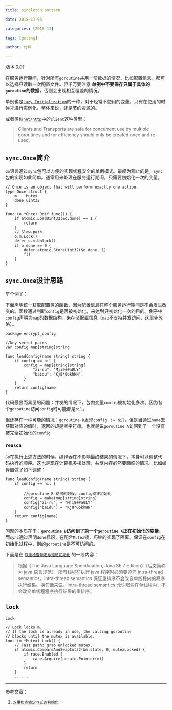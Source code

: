 ```yaml
---
title: singleton pattern

date: 2018-11-03

categories: [2018-11]

tags: [golang]

author: 付辉

---
```


*<u>版本 0.01</u>*

在服务运行期间，针对所有`goroutine`共用一份数据的情况，比如配置信息，都可以选择只读取一次配置文件。但千万要注意 **单例中不要保存只属于具体的`goroutine`的数据**，否则会出现相互覆盖的情况。

单例也是[`Lazy Initialization`](https://docs.microsoft.com/en-us/dotnet/framework/performance/lazy-initialization)的一种，对于经常不使用的变量，只有在使用的时候才进行实例化，整体来说，还是节约资源的。

或者类似[`net/http`](https://godoc.org/net/http)中的`client`这种类型：

> Clients and Transports are safe for concurrent use by multiple goroutines and for efficiency should only be created once and re-used.

## `sync.Once`简介

`Go`语言通过`sync`包可以方便的实现线程安全的单例模式。最叹为观止的是，`sync`包的实现如此简单。通常用来处理在服务运行期间，只需要初始化一次的变量。

```
// Once is an object that will perform exactly one action.
type Once struct {
	m    Mutex
	done uint32
}

func (o *Once) Do(f func()) {
	if atomic.LoadUint32(&o.done) == 1 {
		return
	}
	// Slow-path.
	o.m.Lock()
	defer o.m.Unlock()
	if o.done == 0 {
		defer atomic.StoreUint32(&o.done, 1)
		f()
	}
}
```

## `sync.Once`设计思路

举个例子：

下面声明统一获取配置类的函数，因为配置信息在整个服务运行期间是不会发生改变的。函数通过判断`config`是否被初始化，来达到只初始化一次的目的。例子中`config`声明为`map`的数据结构，来存储配置信息（`map`不支持并发访问，这里先忽略）。

```
package encrypt_config

//key-secret pairs
var config map[string]string

func loadConfig(name string) string {
	if config == nil {
		config = map[string]string{
			"zi-ru": "Mji9##a0LY",
			"baidu": "Kj8*0okhHH",
		}
	}
	return config[name]
}
```

代码最显而易见的问题：并发的情况下，包内变量`config`被初始化多次。因为各个`goroutine`访问`config`时可能都是`nil`。

但还存在一种可能的情况：`goroutine B`发现`config ！= nil`，但是当通过`name`去获取对应的值时，返回的却是空字符串。也就是说`goroutine A`访问到了一个没有被完全初始化的`config`

### `reason`

`Go`在执行上述方法的时候，编译器在不影响最终结果的情况下，本身可以调整代码执行的顺序。这也是现在计算机多核处理，共享内存必然要面临的情况。比如编译器做了如下调整：

```
func loadConfig(name string) string {
	if config == nil {
	
	    //goroutine B 访问的时候，config刚被初始化 
	    config = make(map[string]string)
	    config["zi-ru"] = "Mji9##a0LY"
	    config["baidu"] = "Kj8*0okhHH"
	}
	return config[name]
}
```

问题的本质在于：**`goroutine B`访问到了第一个`goroutine A`正在初始化的变量**。而`sync`通过声明`done`标识，在配合`Mutex`锁，巧妙的实现了隔离。保证在`config`在初始化过程中，别的`goroutine`是不可访问的。

下面是在 [`双重检查锁定与延迟初始化`](https://www.infoq.cn/article/double-checked-locking-with-delay-initialization) 的一段内容：

>根据《The Java Language Specification, Java SE 7 Edition》（后文简称为 java 语言规范），所有线程在执行 java 程序时必须要遵守 intra-thread semantics。intra-thread semantics 保证重排序不会改变单线程内的程序执行结果。换句话来说，intra-thread semantics 允许那些在单线程内，不会改变单线程程序执行结果的重排序。


## `lock`

`Lock`

```
// Lock locks m.
// If the lock is already in use, the calling goroutine
// blocks until the mutex is available.
func (m *Mutex) Lock() {
	// Fast path: grab unlocked mutex.
	if atomic.CompareAndSwapInt32(&m.state, 0, mutexLocked) {
		if race.Enabled {
			race.Acquire(unsafe.Pointer(m))
		}
		return
	}
    ......
```

---

参考文章：

1. [`双重检查锁定与延迟初始化`](https://www.infoq.cn/article/double-checked-locking-with-delay-initialization)